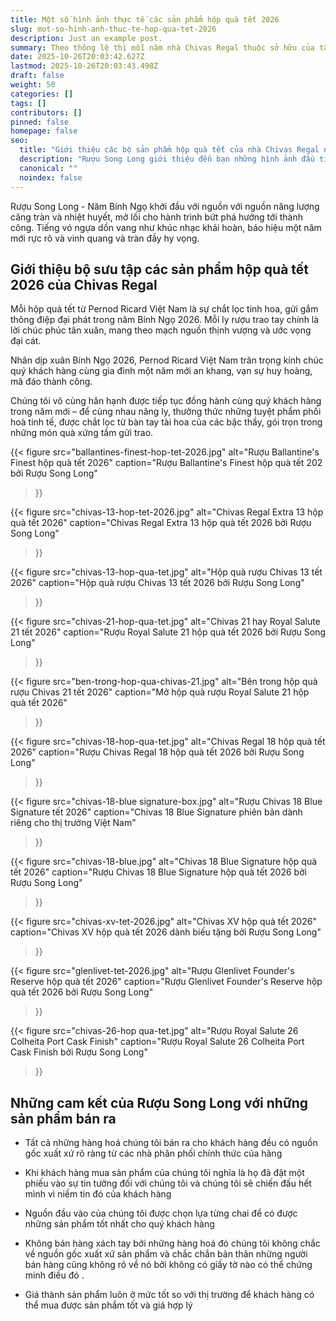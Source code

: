 ```yaml
---
title: Một số hình ảnh thực tế các sản phẩm hộp quà tết 2026
slug: mot-so-hinh-anh-thuc-te-hop-qua-tet-2026
description: Just an example post.
summary: Theo thông lệ thì mỗi năm nhà Chivas Regal thuộc sở hữu của tập đoàn Pernod Ricard luôn cho ra mắt những sản phẩm mới và sáng tạo hơn cho thị trường Việt Nam
date: 2025-10-26T20:03:42.627Z
lastmod: 2025-10-26T20:03:43.498Z
draft: false
weight: 50
categories: []
tags: []
contributors: []
pinned: false
homepage: false
seo:
  title: "Giới thiệu các bộ sản phẩm hộp quà tết của nhà Chivas Regal năm 2026"
  description: "Rượu Song Long giới thiệu đến bạn những hình ảnh đầu tiên về hộp quà tết 2026 của nhà Chivas Regal"
  canonical: ""
  noindex: false
---
```


Rượu Song Long - Năm Bính Ngọ khởi đầu với nguồn với nguồn năng lượng căng tràn và nhiệt huyết, mở lối cho hành trình bứt phá hướng tới thành công. Tiếng vó ngựa dồn vang như khúc nhạc khải hoàn, báo hiệu một năm mới rực rõ và vinh quang và tràn đầy hy vọng.

## Giới thiệu bộ sưu tập các sản phẩm hộp quà tết 2026 của Chivas Regal

Mỗi hộp quà tết từ Pernod Ricard Việt Nam là sự chắt lọc tinh hoa, gửi gắm thông điệp đại phát trong năm Bính Ngọ 2026. Mỗi ly rượu trao tay chính là lời chúc phúc tân xuân, mang theo mạch nguồn thịnh vượng và ước vọng đại cát.

Nhân dịp xuân Bính Ngọ 2026, Pernod Ricard Việt Nam trân trọng kính chúc quý khách hàng cùng gia đình một năm mới an khang, vạn sự huy hoàng, mã đáo thành công.

Chúng tôi vô cùng hân hạnh được tiếp tục đồng hành cùng quý khách hàng trong năm mới – để cùng nhau nâng ly, thưởng thức những tuyệt phẩm phối hoà tinh tế, được chắt lọc từ bàn tay tài hoa của các bậc thầy, gói trọn trong những món quà xứng tầm gửi trao.

{{< figure
  src="ballantines-finest-hop-tet-2026.jpg"
  alt="Rượu Ballantine's Finest hộp quà tết 2026"
  caption="Rượu Ballantine's Finest hộp quà tết 202 bởi Rượu Song Long"
>}}

{{< figure
  src="chivas-13-hop-tet-2026.jpg"
  alt="Chivas Regal Extra 13 hộp quà tết 2026"
  caption="Chivas Regal Extra 13 hộp quà tết 2026 bởi Rượu Song Long"
>}}

{{< figure
  src="chivas-13-hop-qua-tet.jpg"
  alt="Hộp quà rượu Chivas 13 tết 2026"
  caption="Hộp quà rượu Chivas 13 tết 2026 bởi Rượu Song Long"
>}}

{{< figure
  src="chivas-21-hop-qua-tet.jpg"
  alt="Chivas 21 hay Royal Salute 21 tết 2026"
  caption="Rượu Royal Salute 21 hộp quà tết 2026 bởi Rượu Song Long"
>}}

{{< figure
  src="ben-trong-hop-qua-chivas-21.jpg"
  alt="Bên trong hộp quà rượu Chivas 21 tết 2026"
  caption="Mở hộp quà rượu Royal Salute 21 hộp quà tết 2026"
>}}

{{< figure
  src="chivas-18-hop-qua-tet.jpg"
  alt="Chivas Regal 18 hộp quà tết 2026"
  caption="Rượu Chivas Regal 18 hộp quà tết 2026 bởi Rượu Song Long"
>}}

{{< figure
  src="chivas-18-blue signature-box.jpg"
  alt="Rượu Chivas 18 Blue Signature tết 2026"
  caption="Chivas 18 Blue Signature phiên bản dành riêng cho thị trường Việt Nam"
>}}

{{< figure
  src="chivas-18-blue.jpg"
  alt="Chivas 18 Blue Signature hộp quà tết 2026"
  caption="Rượu Chivas 18 Blue Signature hộp quà tết 2026 bởi Rượu Song Long"
>}}

{{< figure
  src="chivas-xv-tet-2026.jpg"
  alt="Chivas XV hộp quà tết 2026"
  caption="Chivas XV hộp quà tết 2026 dành biếu tặng bởi Rượu Song Long"
>}}

{{< figure
  src="glenlivet-tet-2026.jpg"
  alt="Rượu Glenlivet Founder's Reserve hộp quà tết 2026"
  caption="Rượu Glenlivet Founder's Reserve hộp quà tết 2026 bởi Rượu Song Long"
>}}

{{< figure
  src="chivas-26-hop qua-tet.jpg"
  alt="Rượu Royal Salute 26 Colheita Port Cask Finish"
  caption="Rượu Royal Salute 26 Colheita Port Cask Finish bởi Rượu Song Long"
>}}



## Những cam kết của Rượu Song Long với những sản phẩm bán ra

- Tất cả những hàng hoá chúng tôi bán ra cho khách hàng đều có nguồn gốc xuất xứ rõ ràng từ các nhà phân phối chính thức của hãng

- Khi khách hàng mua sản phẩm của chúng tôi nghĩa là họ đã đặt một phiếu vào sự tin tưởng đối với chúng tôi và chúng tôi sẽ chiến đấu hết mình vì niềm tin đó của khách hàng

- Nguồn đầu vào của chúng tôi được chọn lựa từng chai để có được những sản phẩm tốt nhất cho quý khách hàng

- Không bán hàng xách tay bởi những hàng hoá đó chúng tôi không chắc về nguồn gốc xuất xứ sản phẩm và chắc chắn bản thân những người bán hàng cũng không rõ về nó bởi không có giấy tờ nào có thể chứng minh điều đó .

- Giá thành sản phẩm luôn ở mức tốt so với thị trường để khách hàng có thể mua được sản phẩm tốt và giá hợp lý

